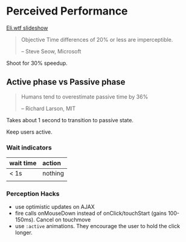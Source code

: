 # Perceived Performance

[Eli.wtf slideshow](http://assets.eli.wtf/talks/perceived-perf-perfmatters-2018/#/)

> Objective Time differences of 20% or less are imperceptible.
>
> – Steve Seow, Microsoft

Shoot for 30% speedup.

## Active phase vs Passive phase

> Humans tend to overestimate passive time by 36%
>
> – Richard Larson, MIT

Takes about 1 second to transition to passive state.

Keep users active.

### Wait indicators

| wait time | action |
| :--- | :--- |
| &lt; 1s | nothing |
|  |  |

### Perception Hacks

* use optimistic updates on AJAX
* fire calls onMouseDown instead of onClick/touchStart \(gains 100-150ms\). Cancel on touchmove
* use `:active` animations. They encourage the user to hold the click longer.



